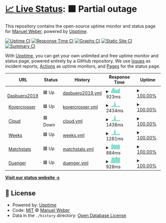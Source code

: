 # [📈 Live Status](https://Kovercrosser.github.io/uptime): <!--live status--> **🟧 Partial outage**

This repository contains the open-source uptime monitor and status page for [Manuel Weber](kovercrosser.de), powered by [Upptime](https://github.com/upptime/upptime).

[![Uptime CI](https://github.com/Kovercrosser/uptime/workflows/Uptime%20CI/badge.svg)](https://github.com/Kovercrosser/uptime/actions?query=workflow%3A%22Uptime+CI%22)
[![Response Time CI](https://github.com/Kovercrosser/uptime/workflows/Response%20Time%20CI/badge.svg)](https://github.com/Kovercrosser/uptime/actions?query=workflow%3A%22Response+Time+CI%22)
[![Graphs CI](https://github.com/Kovercrosser/uptime/workflows/Graphs%20CI/badge.svg)](https://github.com/Kovercrosser/uptime/actions?query=workflow%3A%22Graphs+CI%22)
[![Static Site CI](https://github.com/Kovercrosser/uptime/workflows/Static%20Site%20CI/badge.svg)](https://github.com/Kovercrosser/uptime/actions?query=workflow%3A%22Static+Site+CI%22)
[![Summary CI](https://github.com/Kovercrosser/uptime/workflows/Summary%20CI/badge.svg)](https://github.com/Kovercrosser/uptime/actions?query=workflow%3A%22Summary+CI%22)

With [Upptime](https://upptime.js.org), you can get your own unlimited and free uptime monitor and status page, powered entirely by a GitHub repository. We use [Issues](https://github.com/Kovercrosser/uptime/issues) as incident reports, [Actions](https://github.com/Kovercrosser/uptime/actions) as uptime monitors, and [Pages](https://Kovercrosser.github.io/uptime) for the status page.

<!--start: status pages-->
<!-- This summary is generated by Upptime (https://github.com/upptime/upptime) -->
<!-- Do not edit this manually, your changes will be overwritten -->
<!-- prettier-ignore -->
| URL | Status | History | Response Time | Uptime |
| --- | ------ | ------- | ------------- | ------ |
| <img alt="" src="https://favicons.githubusercontent.com/start.dasbuero2019.de" height="13"> [Dasbuero2019](https://start.dasbuero2019.de/) | 🟩 Up | [dasbuero2019.yml](https://github.com/Kovercrosser/uptime/commits/HEAD/history/dasbuero2019.yml) | <details><summary><img alt="Response time graph" src="./graphs/dasbuero2019/response-time-week.png" height="20"> 923ms</summary><br><a href="https://Kovercrosser.github.io/uptime/history/dasbuero2019"><img alt="Response time 957" src="https://img.shields.io/endpoint?url=https%3A%2F%2Fraw.githubusercontent.com%2FKovercrosser%2Fuptime%2FHEAD%2Fapi%2Fdasbuero2019%2Fresponse-time.json"></a><br><a href="https://Kovercrosser.github.io/uptime/history/dasbuero2019"><img alt="24-hour response time 1175" src="https://img.shields.io/endpoint?url=https%3A%2F%2Fraw.githubusercontent.com%2FKovercrosser%2Fuptime%2FHEAD%2Fapi%2Fdasbuero2019%2Fresponse-time-day.json"></a><br><a href="https://Kovercrosser.github.io/uptime/history/dasbuero2019"><img alt="7-day response time 923" src="https://img.shields.io/endpoint?url=https%3A%2F%2Fraw.githubusercontent.com%2FKovercrosser%2Fuptime%2FHEAD%2Fapi%2Fdasbuero2019%2Fresponse-time-week.json"></a><br><a href="https://Kovercrosser.github.io/uptime/history/dasbuero2019"><img alt="30-day response time 928" src="https://img.shields.io/endpoint?url=https%3A%2F%2Fraw.githubusercontent.com%2FKovercrosser%2Fuptime%2FHEAD%2Fapi%2Fdasbuero2019%2Fresponse-time-month.json"></a><br><a href="https://Kovercrosser.github.io/uptime/history/dasbuero2019"><img alt="1-year response time 957" src="https://img.shields.io/endpoint?url=https%3A%2F%2Fraw.githubusercontent.com%2FKovercrosser%2Fuptime%2FHEAD%2Fapi%2Fdasbuero2019%2Fresponse-time-year.json"></a></details> | <details><summary><a href="https://Kovercrosser.github.io/uptime/history/dasbuero2019">100.00%</a></summary><a href="https://Kovercrosser.github.io/uptime/history/dasbuero2019"><img alt="All-time uptime 99.99%" src="https://img.shields.io/endpoint?url=https%3A%2F%2Fraw.githubusercontent.com%2FKovercrosser%2Fuptime%2FHEAD%2Fapi%2Fdasbuero2019%2Fuptime.json"></a><br><a href="https://Kovercrosser.github.io/uptime/history/dasbuero2019"><img alt="24-hour uptime 100.00%" src="https://img.shields.io/endpoint?url=https%3A%2F%2Fraw.githubusercontent.com%2FKovercrosser%2Fuptime%2FHEAD%2Fapi%2Fdasbuero2019%2Fuptime-day.json"></a><br><a href="https://Kovercrosser.github.io/uptime/history/dasbuero2019"><img alt="7-day uptime 100.00%" src="https://img.shields.io/endpoint?url=https%3A%2F%2Fraw.githubusercontent.com%2FKovercrosser%2Fuptime%2FHEAD%2Fapi%2Fdasbuero2019%2Fuptime-week.json"></a><br><a href="https://Kovercrosser.github.io/uptime/history/dasbuero2019"><img alt="30-day uptime 100.00%" src="https://img.shields.io/endpoint?url=https%3A%2F%2Fraw.githubusercontent.com%2FKovercrosser%2Fuptime%2FHEAD%2Fapi%2Fdasbuero2019%2Fuptime-month.json"></a><br><a href="https://Kovercrosser.github.io/uptime/history/dasbuero2019"><img alt="1-year uptime 99.99%" src="https://img.shields.io/endpoint?url=https%3A%2F%2Fraw.githubusercontent.com%2FKovercrosser%2Fuptime%2FHEAD%2Fapi%2Fdasbuero2019%2Fuptime-year.json"></a></details>
| <img alt="" src="https://favicons.githubusercontent.com/kovercrosser.de" height="13"> [Kovercrosser](https://kovercrosser.de/) | 🟩 Up | [kovercrosser.yml](https://github.com/Kovercrosser/uptime/commits/HEAD/history/kovercrosser.yml) | <details><summary><img alt="Response time graph" src="./graphs/kovercrosser/response-time-week.png" height="20"> 2434ms</summary><br><a href="https://Kovercrosser.github.io/uptime/history/kovercrosser"><img alt="Response time 1685" src="https://img.shields.io/endpoint?url=https%3A%2F%2Fraw.githubusercontent.com%2FKovercrosser%2Fuptime%2FHEAD%2Fapi%2Fkovercrosser%2Fresponse-time.json"></a><br><a href="https://Kovercrosser.github.io/uptime/history/kovercrosser"><img alt="24-hour response time 1488" src="https://img.shields.io/endpoint?url=https%3A%2F%2Fraw.githubusercontent.com%2FKovercrosser%2Fuptime%2FHEAD%2Fapi%2Fkovercrosser%2Fresponse-time-day.json"></a><br><a href="https://Kovercrosser.github.io/uptime/history/kovercrosser"><img alt="7-day response time 2434" src="https://img.shields.io/endpoint?url=https%3A%2F%2Fraw.githubusercontent.com%2FKovercrosser%2Fuptime%2FHEAD%2Fapi%2Fkovercrosser%2Fresponse-time-week.json"></a><br><a href="https://Kovercrosser.github.io/uptime/history/kovercrosser"><img alt="30-day response time 1840" src="https://img.shields.io/endpoint?url=https%3A%2F%2Fraw.githubusercontent.com%2FKovercrosser%2Fuptime%2FHEAD%2Fapi%2Fkovercrosser%2Fresponse-time-month.json"></a><br><a href="https://Kovercrosser.github.io/uptime/history/kovercrosser"><img alt="1-year response time 1685" src="https://img.shields.io/endpoint?url=https%3A%2F%2Fraw.githubusercontent.com%2FKovercrosser%2Fuptime%2FHEAD%2Fapi%2Fkovercrosser%2Fresponse-time-year.json"></a></details> | <details><summary><a href="https://Kovercrosser.github.io/uptime/history/kovercrosser">100.00%</a></summary><a href="https://Kovercrosser.github.io/uptime/history/kovercrosser"><img alt="All-time uptime 99.52%" src="https://img.shields.io/endpoint?url=https%3A%2F%2Fraw.githubusercontent.com%2FKovercrosser%2Fuptime%2FHEAD%2Fapi%2Fkovercrosser%2Fuptime.json"></a><br><a href="https://Kovercrosser.github.io/uptime/history/kovercrosser"><img alt="24-hour uptime 100.00%" src="https://img.shields.io/endpoint?url=https%3A%2F%2Fraw.githubusercontent.com%2FKovercrosser%2Fuptime%2FHEAD%2Fapi%2Fkovercrosser%2Fuptime-day.json"></a><br><a href="https://Kovercrosser.github.io/uptime/history/kovercrosser"><img alt="7-day uptime 100.00%" src="https://img.shields.io/endpoint?url=https%3A%2F%2Fraw.githubusercontent.com%2FKovercrosser%2Fuptime%2FHEAD%2Fapi%2Fkovercrosser%2Fuptime-week.json"></a><br><a href="https://Kovercrosser.github.io/uptime/history/kovercrosser"><img alt="30-day uptime 100.00%" src="https://img.shields.io/endpoint?url=https%3A%2F%2Fraw.githubusercontent.com%2FKovercrosser%2Fuptime%2FHEAD%2Fapi%2Fkovercrosser%2Fuptime-month.json"></a><br><a href="https://Kovercrosser.github.io/uptime/history/kovercrosser"><img alt="1-year uptime 99.52%" src="https://img.shields.io/endpoint?url=https%3A%2F%2Fraw.githubusercontent.com%2FKovercrosser%2Fuptime%2FHEAD%2Fapi%2Fkovercrosser%2Fuptime-year.json"></a></details>
| <img alt="" src="https://favicons.githubusercontent.com/cloud.dasbuero2019.de" height="13"> [Cloud](https://cloud.dasbuero2019.de/) | 🟥 Down | [cloud.yml](https://github.com/Kovercrosser/uptime/commits/HEAD/history/cloud.yml) | <details><summary><img alt="Response time graph" src="./graphs/cloud/response-time-week.png" height="20"> 1438ms</summary><br><a href="https://Kovercrosser.github.io/uptime/history/cloud"><img alt="Response time 955" src="https://img.shields.io/endpoint?url=https%3A%2F%2Fraw.githubusercontent.com%2FKovercrosser%2Fuptime%2FHEAD%2Fapi%2Fcloud%2Fresponse-time.json"></a><br><a href="https://Kovercrosser.github.io/uptime/history/cloud"><img alt="24-hour response time 1273" src="https://img.shields.io/endpoint?url=https%3A%2F%2Fraw.githubusercontent.com%2FKovercrosser%2Fuptime%2FHEAD%2Fapi%2Fcloud%2Fresponse-time-day.json"></a><br><a href="https://Kovercrosser.github.io/uptime/history/cloud"><img alt="7-day response time 1438" src="https://img.shields.io/endpoint?url=https%3A%2F%2Fraw.githubusercontent.com%2FKovercrosser%2Fuptime%2FHEAD%2Fapi%2Fcloud%2Fresponse-time-week.json"></a><br><a href="https://Kovercrosser.github.io/uptime/history/cloud"><img alt="30-day response time 1023" src="https://img.shields.io/endpoint?url=https%3A%2F%2Fraw.githubusercontent.com%2FKovercrosser%2Fuptime%2FHEAD%2Fapi%2Fcloud%2Fresponse-time-month.json"></a><br><a href="https://Kovercrosser.github.io/uptime/history/cloud"><img alt="1-year response time 955" src="https://img.shields.io/endpoint?url=https%3A%2F%2Fraw.githubusercontent.com%2FKovercrosser%2Fuptime%2FHEAD%2Fapi%2Fcloud%2Fresponse-time-year.json"></a></details> | <details><summary><a href="https://Kovercrosser.github.io/uptime/history/cloud">100.00%</a></summary><a href="https://Kovercrosser.github.io/uptime/history/cloud"><img alt="All-time uptime 97.27%" src="https://img.shields.io/endpoint?url=https%3A%2F%2Fraw.githubusercontent.com%2FKovercrosser%2Fuptime%2FHEAD%2Fapi%2Fcloud%2Fuptime.json"></a><br><a href="https://Kovercrosser.github.io/uptime/history/cloud"><img alt="24-hour uptime 99.98%" src="https://img.shields.io/endpoint?url=https%3A%2F%2Fraw.githubusercontent.com%2FKovercrosser%2Fuptime%2FHEAD%2Fapi%2Fcloud%2Fuptime-day.json"></a><br><a href="https://Kovercrosser.github.io/uptime/history/cloud"><img alt="7-day uptime 100.00%" src="https://img.shields.io/endpoint?url=https%3A%2F%2Fraw.githubusercontent.com%2FKovercrosser%2Fuptime%2FHEAD%2Fapi%2Fcloud%2Fuptime-week.json"></a><br><a href="https://Kovercrosser.github.io/uptime/history/cloud"><img alt="30-day uptime 100.00%" src="https://img.shields.io/endpoint?url=https%3A%2F%2Fraw.githubusercontent.com%2FKovercrosser%2Fuptime%2FHEAD%2Fapi%2Fcloud%2Fuptime-month.json"></a><br><a href="https://Kovercrosser.github.io/uptime/history/cloud"><img alt="1-year uptime 97.27%" src="https://img.shields.io/endpoint?url=https%3A%2F%2Fraw.githubusercontent.com%2FKovercrosser%2Fuptime%2FHEAD%2Fapi%2Fcloud%2Fuptime-year.json"></a></details>
| <img alt="" src="https://favicons.githubusercontent.com/weeks.kovercrosser.de" height="13"> [Weeks](https://weeks.kovercrosser.de) | 🟩 Up | [weeks.yml](https://github.com/Kovercrosser/uptime/commits/HEAD/history/weeks.yml) | <details><summary><img alt="Response time graph" src="./graphs/weeks/response-time-week.png" height="20"> 1281ms</summary><br><a href="https://Kovercrosser.github.io/uptime/history/weeks"><img alt="Response time 780" src="https://img.shields.io/endpoint?url=https%3A%2F%2Fraw.githubusercontent.com%2FKovercrosser%2Fuptime%2FHEAD%2Fapi%2Fweeks%2Fresponse-time.json"></a><br><a href="https://Kovercrosser.github.io/uptime/history/weeks"><img alt="24-hour response time 615" src="https://img.shields.io/endpoint?url=https%3A%2F%2Fraw.githubusercontent.com%2FKovercrosser%2Fuptime%2FHEAD%2Fapi%2Fweeks%2Fresponse-time-day.json"></a><br><a href="https://Kovercrosser.github.io/uptime/history/weeks"><img alt="7-day response time 1281" src="https://img.shields.io/endpoint?url=https%3A%2F%2Fraw.githubusercontent.com%2FKovercrosser%2Fuptime%2FHEAD%2Fapi%2Fweeks%2Fresponse-time-week.json"></a><br><a href="https://Kovercrosser.github.io/uptime/history/weeks"><img alt="30-day response time 887" src="https://img.shields.io/endpoint?url=https%3A%2F%2Fraw.githubusercontent.com%2FKovercrosser%2Fuptime%2FHEAD%2Fapi%2Fweeks%2Fresponse-time-month.json"></a><br><a href="https://Kovercrosser.github.io/uptime/history/weeks"><img alt="1-year response time 780" src="https://img.shields.io/endpoint?url=https%3A%2F%2Fraw.githubusercontent.com%2FKovercrosser%2Fuptime%2FHEAD%2Fapi%2Fweeks%2Fresponse-time-year.json"></a></details> | <details><summary><a href="https://Kovercrosser.github.io/uptime/history/weeks">100.00%</a></summary><a href="https://Kovercrosser.github.io/uptime/history/weeks"><img alt="All-time uptime 98.02%" src="https://img.shields.io/endpoint?url=https%3A%2F%2Fraw.githubusercontent.com%2FKovercrosser%2Fuptime%2FHEAD%2Fapi%2Fweeks%2Fuptime.json"></a><br><a href="https://Kovercrosser.github.io/uptime/history/weeks"><img alt="24-hour uptime 100.00%" src="https://img.shields.io/endpoint?url=https%3A%2F%2Fraw.githubusercontent.com%2FKovercrosser%2Fuptime%2FHEAD%2Fapi%2Fweeks%2Fuptime-day.json"></a><br><a href="https://Kovercrosser.github.io/uptime/history/weeks"><img alt="7-day uptime 100.00%" src="https://img.shields.io/endpoint?url=https%3A%2F%2Fraw.githubusercontent.com%2FKovercrosser%2Fuptime%2FHEAD%2Fapi%2Fweeks%2Fuptime-week.json"></a><br><a href="https://Kovercrosser.github.io/uptime/history/weeks"><img alt="30-day uptime 100.00%" src="https://img.shields.io/endpoint?url=https%3A%2F%2Fraw.githubusercontent.com%2FKovercrosser%2Fuptime%2FHEAD%2Fapi%2Fweeks%2Fuptime-month.json"></a><br><a href="https://Kovercrosser.github.io/uptime/history/weeks"><img alt="1-year uptime 98.02%" src="https://img.shields.io/endpoint?url=https%3A%2F%2Fraw.githubusercontent.com%2FKovercrosser%2Fuptime%2FHEAD%2Fapi%2Fweeks%2Fuptime-year.json"></a></details>
| <img alt="" src="https://favicons.githubusercontent.com/matchstats.dasbuero2019.de" height="13"> [Matchstats](https://matchstats.dasbuero2019.de) | 🟩 Up | [matchstats.yml](https://github.com/Kovercrosser/uptime/commits/HEAD/history/matchstats.yml) | <details><summary><img alt="Response time graph" src="./graphs/matchstats/response-time-week.png" height="20"> 884ms</summary><br><a href="https://Kovercrosser.github.io/uptime/history/matchstats"><img alt="Response time 1150" src="https://img.shields.io/endpoint?url=https%3A%2F%2Fraw.githubusercontent.com%2FKovercrosser%2Fuptime%2FHEAD%2Fapi%2Fmatchstats%2Fresponse-time.json"></a><br><a href="https://Kovercrosser.github.io/uptime/history/matchstats"><img alt="24-hour response time 787" src="https://img.shields.io/endpoint?url=https%3A%2F%2Fraw.githubusercontent.com%2FKovercrosser%2Fuptime%2FHEAD%2Fapi%2Fmatchstats%2Fresponse-time-day.json"></a><br><a href="https://Kovercrosser.github.io/uptime/history/matchstats"><img alt="7-day response time 884" src="https://img.shields.io/endpoint?url=https%3A%2F%2Fraw.githubusercontent.com%2FKovercrosser%2Fuptime%2FHEAD%2Fapi%2Fmatchstats%2Fresponse-time-week.json"></a><br><a href="https://Kovercrosser.github.io/uptime/history/matchstats"><img alt="30-day response time 1105" src="https://img.shields.io/endpoint?url=https%3A%2F%2Fraw.githubusercontent.com%2FKovercrosser%2Fuptime%2FHEAD%2Fapi%2Fmatchstats%2Fresponse-time-month.json"></a><br><a href="https://Kovercrosser.github.io/uptime/history/matchstats"><img alt="1-year response time 1150" src="https://img.shields.io/endpoint?url=https%3A%2F%2Fraw.githubusercontent.com%2FKovercrosser%2Fuptime%2FHEAD%2Fapi%2Fmatchstats%2Fresponse-time-year.json"></a></details> | <details><summary><a href="https://Kovercrosser.github.io/uptime/history/matchstats">100.00%</a></summary><a href="https://Kovercrosser.github.io/uptime/history/matchstats"><img alt="All-time uptime 97.27%" src="https://img.shields.io/endpoint?url=https%3A%2F%2Fraw.githubusercontent.com%2FKovercrosser%2Fuptime%2FHEAD%2Fapi%2Fmatchstats%2Fuptime.json"></a><br><a href="https://Kovercrosser.github.io/uptime/history/matchstats"><img alt="24-hour uptime 100.00%" src="https://img.shields.io/endpoint?url=https%3A%2F%2Fraw.githubusercontent.com%2FKovercrosser%2Fuptime%2FHEAD%2Fapi%2Fmatchstats%2Fuptime-day.json"></a><br><a href="https://Kovercrosser.github.io/uptime/history/matchstats"><img alt="7-day uptime 100.00%" src="https://img.shields.io/endpoint?url=https%3A%2F%2Fraw.githubusercontent.com%2FKovercrosser%2Fuptime%2FHEAD%2Fapi%2Fmatchstats%2Fuptime-week.json"></a><br><a href="https://Kovercrosser.github.io/uptime/history/matchstats"><img alt="30-day uptime 100.00%" src="https://img.shields.io/endpoint?url=https%3A%2F%2Fraw.githubusercontent.com%2FKovercrosser%2Fuptime%2FHEAD%2Fapi%2Fmatchstats%2Fuptime-month.json"></a><br><a href="https://Kovercrosser.github.io/uptime/history/matchstats"><img alt="1-year uptime 97.27%" src="https://img.shields.io/endpoint?url=https%3A%2F%2Fraw.githubusercontent.com%2FKovercrosser%2Fuptime%2FHEAD%2Fapi%2Fmatchstats%2Fuptime-year.json"></a></details>
| <img alt="" src="https://favicons.githubusercontent.com/duenger.rw-sa.de" height="13"> [Duenger](https://duenger.rw-sa.de) | 🟩 Up | [duenger.yml](https://github.com/Kovercrosser/uptime/commits/HEAD/history/duenger.yml) | <details><summary><img alt="Response time graph" src="./graphs/duenger/response-time-week.png" height="20"> 928ms</summary><br><a href="https://Kovercrosser.github.io/uptime/history/duenger"><img alt="Response time 1049" src="https://img.shields.io/endpoint?url=https%3A%2F%2Fraw.githubusercontent.com%2FKovercrosser%2Fuptime%2FHEAD%2Fapi%2Fduenger%2Fresponse-time.json"></a><br><a href="https://Kovercrosser.github.io/uptime/history/duenger"><img alt="24-hour response time 980" src="https://img.shields.io/endpoint?url=https%3A%2F%2Fraw.githubusercontent.com%2FKovercrosser%2Fuptime%2FHEAD%2Fapi%2Fduenger%2Fresponse-time-day.json"></a><br><a href="https://Kovercrosser.github.io/uptime/history/duenger"><img alt="7-day response time 928" src="https://img.shields.io/endpoint?url=https%3A%2F%2Fraw.githubusercontent.com%2FKovercrosser%2Fuptime%2FHEAD%2Fapi%2Fduenger%2Fresponse-time-week.json"></a><br><a href="https://Kovercrosser.github.io/uptime/history/duenger"><img alt="30-day response time 1066" src="https://img.shields.io/endpoint?url=https%3A%2F%2Fraw.githubusercontent.com%2FKovercrosser%2Fuptime%2FHEAD%2Fapi%2Fduenger%2Fresponse-time-month.json"></a><br><a href="https://Kovercrosser.github.io/uptime/history/duenger"><img alt="1-year response time 1049" src="https://img.shields.io/endpoint?url=https%3A%2F%2Fraw.githubusercontent.com%2FKovercrosser%2Fuptime%2FHEAD%2Fapi%2Fduenger%2Fresponse-time-year.json"></a></details> | <details><summary><a href="https://Kovercrosser.github.io/uptime/history/duenger">100.00%</a></summary><a href="https://Kovercrosser.github.io/uptime/history/duenger"><img alt="All-time uptime 100.00%" src="https://img.shields.io/endpoint?url=https%3A%2F%2Fraw.githubusercontent.com%2FKovercrosser%2Fuptime%2FHEAD%2Fapi%2Fduenger%2Fuptime.json"></a><br><a href="https://Kovercrosser.github.io/uptime/history/duenger"><img alt="24-hour uptime 100.00%" src="https://img.shields.io/endpoint?url=https%3A%2F%2Fraw.githubusercontent.com%2FKovercrosser%2Fuptime%2FHEAD%2Fapi%2Fduenger%2Fuptime-day.json"></a><br><a href="https://Kovercrosser.github.io/uptime/history/duenger"><img alt="7-day uptime 100.00%" src="https://img.shields.io/endpoint?url=https%3A%2F%2Fraw.githubusercontent.com%2FKovercrosser%2Fuptime%2FHEAD%2Fapi%2Fduenger%2Fuptime-week.json"></a><br><a href="https://Kovercrosser.github.io/uptime/history/duenger"><img alt="30-day uptime 100.00%" src="https://img.shields.io/endpoint?url=https%3A%2F%2Fraw.githubusercontent.com%2FKovercrosser%2Fuptime%2FHEAD%2Fapi%2Fduenger%2Fuptime-month.json"></a><br><a href="https://Kovercrosser.github.io/uptime/history/duenger"><img alt="1-year uptime 100.00%" src="https://img.shields.io/endpoint?url=https%3A%2F%2Fraw.githubusercontent.com%2FKovercrosser%2Fuptime%2FHEAD%2Fapi%2Fduenger%2Fuptime-year.json"></a></details>

<!--end: status pages-->

[**Visit our status website →**](https://Kovercrosser.github.io/uptime)

## 📄 License

- Powered by: [Upptime](https://github.com/upptime/upptime)
- Code: [MIT](./LICENSE) © [Manuel Weber](kovercrosser.de)
- Data in the `./history` directory: [Open Database License](https://opendatacommons.org/licenses/odbl/1-0/)
